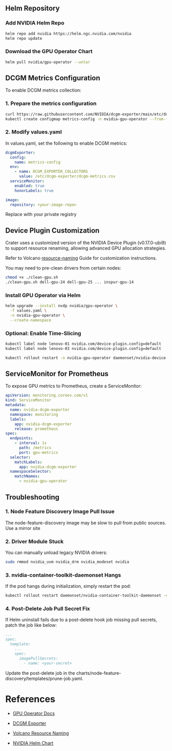 ## Helm Repository

### Add NVIDIA Helm Repo

```bash
helm repo add nvidia https://helm.ngc.nvidia.com/nvidia
helm repo update
```

### Download the GPU Operator Chart

```bash
helm pull nvidia/gpu-operator --untar
```
## DCGM Metrics Configuration
To enable DCGM metrics collection:

### 1. Prepare the metrics configuration

```bash
curl https://raw.githubusercontent.com/NVIDIA/dcgm-exporter/main/etc/dcp-metrics-included.csv > dcgm-metrics.csv
kubectl create configmap metrics-config -n nvidia-gpu-operator --from-file=dcgm-metrics.csv
```

### 2. Modify values.yaml
In values.yaml, set the following to enable DCGM metrics:
```yaml
dcgmExporter:
  config:
    name: metrics-config
  env:
    - name: DCGM_EXPORTER_COLLECTORS
      value: /etc/dcgm-exporter/dcgm-metrics.csv
  serviceMonitor:
    enabled: true
    honorLabels: true

image:
  repository: <your-image-repo>
```
Replace <your-image-repo> with your private registry

## Device Plugin Customization
Crater uses a customized version of the NVIDIA Device Plugin (v0.17.0-ubi9) to support resource renaming, allowing advanced GPU allocation strategies.

Refer to Volcano [resource-naming](https://github.com/volcano-sh/devices/blob/release-1.1/docs/resource-naming/README.md) Guide for customization instructions.

You may need to pre-clean drivers from certain nodes:
```bash
chmod +x ./clean-gpu.sh
./clean-gpu.sh dell-gpu-24 dell-gpu-25 ... inspur-gpu-14
```

### Install GPU Operator via Helm
```bash
helm upgrade --install nvdp nvidia/gpu-operator \
  -f values.yaml \
  -n nvidia-gpu-operator \
  --create-namespace
```

### Optional: Enable Time-Slicing

```bash
kubectl label node lenovo-01 nvidia.com/device-plugin.config=default
kubectl label node lenovo-03 nvidia.com/device-plugin.config=default

kubectl rollout restart -n nvidia-gpu-operator daemonset/nvidia-device-plugin-daemonset
```

## ServiceMonitor for Prometheus
To expose GPU metrics to Prometheus, create a ServiceMonitor:

```yaml
apiVersion: monitoring.coreos.com/v1
kind: ServiceMonitor
metadata:
  name: nvidia-dcgm-exporter
  namespace: monitoring
  labels:
    app: nvidia-dcgm-exporter
    release: prometheus
spec:
  endpoints:
    - interval: 1s
      path: /metrics
      port: gpu-metrics
  selector:
    matchLabels:
      app: nvidia-dcgm-exporter
  namespaceSelector:
    matchNames:
      - nvidia-gpu-operator
```

## Troubleshooting
### 1. Node Feature Discovery Image Pull Issue
The node-feature-discovery image may be slow to pull from public sources. Use a mirror site

### 2. Driver Module Stuck
You can manually unload legacy NVIDIA drivers:
```bash
sudo rmmod nvidia_uvm nvidia_drm nvidia_modeset nvidia
```

### 3. nvidia-container-toolkit-daemonset Hangs
If the pod hangs during initialization, simply restart the pod:
```bash
kubectl rollout restart daemonset/nvidia-container-toolkit-daemonset -n nvidia-gpu-operator
```
### 4. Post-Delete Job Pull Secret Fix
If Helm uninstall fails due to a post-delete hook job missing pull secrets, patch the job like below:
```yaml
...
spec:
  template:
    ...
    spec:
      imagePullSecrets:
        - name: <your-secret>
```
Update the post-delete job in the charts/node-feature-discovery/templates/prune-job.yaml.

# References
* [GPU Operator Docs](https://docs.nvidia.com/datacenter/cloud-native/gpu-operator/)

* [DCGM Exporter](https://github.com/NVIDIA/dcgm-exporter)

* [Volcano Resource Naming](https://github.com/volcano-sh/devices/blob/release-1.1/docs/resource-naming/README.md)

* [NVIDIA Helm Chart](https://github.com/NVIDIA/gpu-operator/tree/main/deployments/helm)